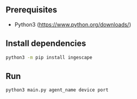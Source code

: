 ## Prerequisites
* Python3 (https://www.python.org/downloads/)

## Install dependencies
```bash
python3 -m pip install ingescape
```

## Run
```bash
python3 main.py agent_name device port
```